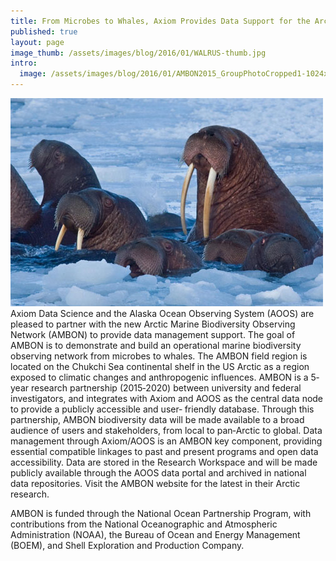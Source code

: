 ```yaml
---
title: From Microbes to Whales, Axiom Provides Data Support for the Arctic Marine Biodiversity Observing Network (AMBON)
published: true
layout: page
image_thumb: /assets/images/blog/2016/01/WALRUS-thumb.jpg
intro: 
  image: /assets/images/blog/2016/01/AMBON2015_GroupPhotoCropped1-1024x452.jpg
---
```



<img src="/assets/images/blog/2016/01/WALRUS-500x333.jpg" class="pull-right" />
Axiom Data Science and the Alaska Ocean Observing System (AOOS) are pleased to partner with the new Arctic Marine Biodiversity Observing Network (AMBON) to provide data management support. The goal of AMBON is to demonstrate and build an operational marine biodiversity observing network from microbes to whales. The AMBON field region is located on the Chukchi Sea continental shelf in the US Arctic as a region exposed to climatic changes and anthropogenic influences. AMBON is a 5‐year research partnership (2015‐2020) between university and federal investigators, and integrates with Axiom and AOOS as the central data node to provide a publicly accessible and user‐ friendly database. Through this partnership, AMBON biodiversity data will be made available to a broad audience of users and stakeholders, from local to pan‐Arctic to global. Data management through Axiom/AOOS is an AMBON key component, providing essential compatible linkages to past and present programs and open data accessibility. Data are stored in the Research Workspace and will be made publicly available through the AOOS data portal and archived in national data repositories. Visit the AMBON website for the latest in their Arctic research. 

AMBON is funded through the National Ocean Partnership Program, with contributions from the National Oceanographic and Atmospheric Administration (NOAA), the Bureau of Ocean and Energy Management (BOEM), and Shell Exploration and Production Company. 

